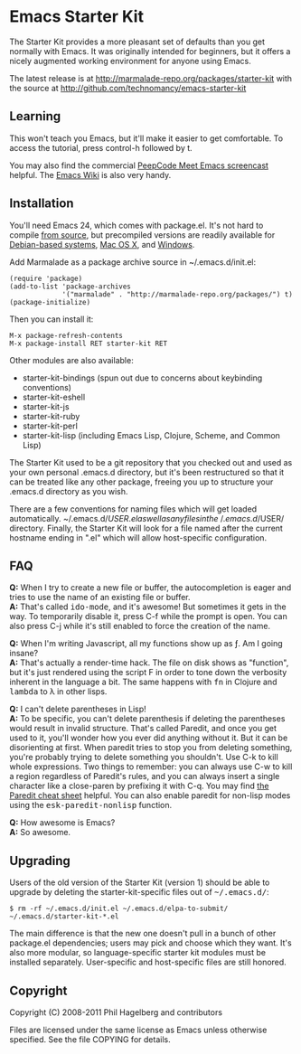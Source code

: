 # Emacs Starter Kit

The Starter Kit provides a more pleasant set of defaults than you get
normally with Emacs. It was originally intended for beginners, but it
offers a nicely augmented working environment for anyone using Emacs.

The latest release is at http://marmalade-repo.org/packages/starter-kit
with the source at http://github.com/technomancy/emacs-starter-kit

## Learning

This won't teach you Emacs, but it'll make it easier to get
comfortable. To access the tutorial, press control-h followed by t.

You may also find the commercial [PeepCode Meet Emacs
screencast](http://peepcode.com/products/meet-emacs) helpful. The
[Emacs Wiki](http://emacswiki.org) is also very handy.

## Installation

You'll need Emacs 24, which comes with package.el. It's not hard to
compile [from source](http://github.com/emacsmirror/emacs), but
precompiled versions are readily available for
[Debian-based systems](http://emacs.naquadah.org/),
[Mac OS X](http://emacsformacosx.com/builds), and
[Windows](http://code.google.com/p/emacs-for-windows/updates/list).

Add Marmalade as a package archive source in ~/.emacs.d/init.el:

    (require 'package)
    (add-to-list 'package-archives
                 '("marmalade" . "http://marmalade-repo.org/packages/") t)
    (package-initialize)

Then you can install it:

    M-x package-refresh-contents
    M-x package-install RET starter-kit RET

Other modules are also available:

* starter-kit-bindings (spun out due to concerns about keybinding conventions)
* starter-kit-eshell
* starter-kit-js
* starter-kit-ruby
* starter-kit-perl
* starter-kit-lisp (including Emacs Lisp, Clojure, Scheme, and Common Lisp)

The Starter Kit used to be a git repository that you checked out and
used as your own personal .emacs.d directory, but it's been
restructured so that it can be treated like any other package, freeing
you up to structure your .emacs.d directory as you wish.

There are a few conventions for naming files which will get loaded
automatically. ~/.emacs.d/$USER.el as well as any files in the
~/.emacs.d/$USER/ directory. Finally, the Starter Kit will look for a
file named after the current hostname ending in ".el" which will allow
host-specific configuration.

## FAQ

**Q:** When I try to create a new file or buffer, the autocompletion is eager and tries to use the name of an existing file or buffer.  
**A:** That's called <tt>ido-mode</tt>, and it's awesome! But sometimes it
  gets in the way. To temporarily disable it, press C-f while the
  prompt is open. You can also press C-j while it's still enabled to
  force the creation of the name.

**Q:** When I'm writing Javascript, all my functions show up as ƒ. Am I going insane?  
**A:** That's actually a render-time hack. The file on disk shows as
  "function", but it's just rendered using the script F in order to
  tone down the verbosity inherent in the language a bit. The same
  happens with <tt>fn</tt> in Clojure and <tt>lambda</tt> to λ in
  other lisps.

**Q:** I can't delete parentheses in Lisp!  
**A:** To be specific, you can't delete parenthesis if deleting the
  parentheses would result in invalid structure. That's called
  Paredit, and once you get used to it, you'll wonder how you ever did
  anything without it. But it can be disorienting at first. When
  paredit tries to stop you from deleting something, you're probably
  trying to delete something you shouldn't. Use C-k to kill whole
  expressions. Two things to remember: you can always use C-w to kill
  a region regardless of Paredit's rules, and you can always insert a
  single character like a close-paren by prefixing it with C-q. You
  may find [the Paredit cheat 
  sheet](http://www.emacswiki.org/emacs/PareditCheatsheet)
  helpful. You can also enable paredit for non-lisp modes using the
  <tt>esk-paredit-nonlisp</tt> function.

**Q:** How awesome is Emacs?  
**A:** So awesome.

## Upgrading

Users of the old version of the Starter Kit (version 1) should be able
to upgrade by deleting the starter-kit-specific files out of
<tt>~/.emacs.d/</tt>:

    $ rm -rf ~/.emacs.d/init.el ~/.emacs.d/elpa-to-submit/ ~/.emacs.d/starter-kit-*.el

The main difference is that the new one doesn't pull in a bunch of
other package.el dependencies; users may pick and choose which they
want. It's also more modular, so language-specific starter kit modules
must be installed separately. User-specific and host-specific files
are still honored.

## Copyright

Copyright (C) 2008-2011 Phil Hagelberg and contributors

Files are licensed under the same license as Emacs unless otherwise
specified. See the file COPYING for details.
